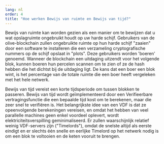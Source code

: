 ```yaml
---
lang: nl
order: 4
title: "Hoe werken Bewijs van ruimte en Bewijs van tijd?"
---
```


Bewijs van ruimte kan worden gezien als een manier om te bewijzen dat u wat opslagruimte ongebruikt houdt op uw harde schijf. Gebruikers van de olive-blockchain zullen ongebruikte ruimte op hun harde schijf "zaaien" door een software te installeren die een verzameling cryptografische nummers op de schijf opslaat in "plots". Deze gebruikers worden 'boeren' genoemd. Wanneer de blockchain een uitdaging uitzendt voor het volgende blok, kunnen boeren hun percelen scannen om te zien of ze de hash hebben die het dichtst bij de uitdaging ligt. De kans dat een boer een blok wint, is het percentage van de totale ruimte die een boer heeft vergeleken met het hele netwerk.

Bewijs van tijd vereist een korte tijdsperiode om tussen blokken te passeren. Bewijs van tijd wordt geïmplementeerd door een Verifieerbare vertragingsfunctie die een bepaalde tijd kost om te berekenen, maar die zeer snel te verifiëren is. Het belangrijkste idee van een VDF is dat ze opeenvolgende berekeningen vereisen, en omdat het hebben van veel parallelle machines geen enkel voordeel oplevert, wordt elektriciteitsverspilling geminimaliseerd. Er zullen waarschijnlijk relatief weinig VDF-servers zijn ("Timelords"), omdat de snelste altijd als eerste eindigt en er slechts één snelle en eerlijke Timelord op het netwerk nodig is om een ​​blok te voltooien en de keten vooruit te brengen.

